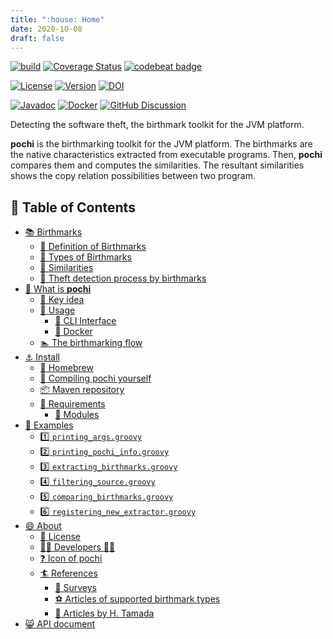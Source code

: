 ```yaml
---
title: ":house: Home"
date: 2020-10-08
draft: false
---
```


[![build](https://github.com/tamada/pochi/workflows/build/badge.svg)](https://github.com/tamada/pochi/actions?query=workflow%3Abuild)
[![Coverage Status](https://coveralls.io/repos/github/tamada/pochi/badge.svg?branch=main)](https://coveralls.io/github/tamada/pochi?branch=main)
[![codebeat badge](https://codebeat.co/badges/8e8c5e70-cb07-4f58-941c-3ddb64f3c059)](https://codebeat.co/projects/github-com-tamada-pochi-main)

[![License](https://img.shields.io/badge/License-Apache%202.0-green.svg?style=flat)](https://github.com/tamada/pochi/blob/master/LICENSE)
[![Version](https://img.shields.io/badge/Version-2.4.6-green.svg)](https://github.com/tamada/pochi/releases/tag/v2.4.6)
[![DOI](https://img.shields.io/badge/DOI-10.5281/zenodo.4271132-green.svg)](https://zenodo.org/badge/latestdoi/82773287)

[![Javadoc](https://img.shields.io/badge/Javadoc-v2.4.6-blue?logo=java)](https://tamada.github.io/pochi/apidocs)
[![Docker](https://img.shields.io/badge/Docker-ghcr.io%2Ftamada%2Fpochi%3A2.4.6-blue?logo=docker)](https://github.com/users/tamada/packages/container/package/pochi)
[![GitHub Discussion](https://img.shields.io/badge/GitHub-Discussions-blue?logo=github)](https://github.com/tamada/pochi/discussions)

Detecting the software theft, the birthmark toolkit for the JVM platform.

**pochi** is the birthmarking toolkit for the JVM platform.
The birthmarks are the native characteristics extracted from executable programs.
Then, **pochi** compares them and computes the similarities.
The resultant similarities shows the copy relation possibilities between two program.

## :bookmark: Table of Contents

* [:books: Birthmarks](birthmarks)
    * [:green_book: Definition of Birthmarks](birthmarks#-definition-of-birthmarks)
    * [:blue_book: Types of Birthmarks](birthmarks#-types-of-birthmarks)
    * [:orange_book: Similarities](birthmarks#-similarities)
    * [:closed_book: Theft detection process by birthmarks](birthmarks#-theft-detection-process-by-birthmarks)
* [:newspaper: What is **pochi**](description)
    * [:key: Key idea](description#-key-idea)
    * [:fork_and_knife: Usage](description#-usage)
        * [:runner: CLI Interface](description#-cli-interface)
        * [:whale: Docker](description#-docker)
    * [:swimmer: The birthmarking flow](description#-the-birthmarking-flow)
* [:anchor: Install](install)
    * [:beer: Homebrew](install#-homebrew)
    * [:muscle: Compiling pochi yourself](install#-compiling-pochi-yourself)
    * [:package: Maven repository](install#-maven-repository)
    * [:briefcase: Requirements](install#-requirements)
        * [:pouch: Modules](install#-modules)
* [:ant: Examples](examples)
    * [:one: `printing_args.groovy`](examples#1-printing_argsgroovy)
    * [:two: `printing_pochi_info.groovy`](examples#2-printing_pochi_infogroovy)
    * [:three: `extracting_birthmarks.groovy`](examples#3-extracting_birthmarksgroovy)
    * [:four: `filtering_source.groovy`](examples#4-filtering_sourcegroovy)
    * [:five: `comparing_birthmarks.groovy`](examples#5-comparing_birthmarksgroovy)
    * [:six: `registering_new_extractor.groovy`](examples#6-registering_new_extractorgroovy)
* [:smile: About](about)
    * [:scroll: License](about#-license)
    * [:man_office_worker: Developers :woman_office_worker:](about#-developers-)
    * [:question: Icon of pochi](about#-icon-of-pochi)
    * [:surfer: References](about#-references)
        * [:basketball: Surveys](about#-surveys)
        * [:soccer: Articles of supported birthmark types](about#-articles-of-supported-birthmark-types)
        * [:tennis: Articles by H. Tamada](about#-articles-by-h-tamada)
* [:smile_cat: API document](apidocs)
